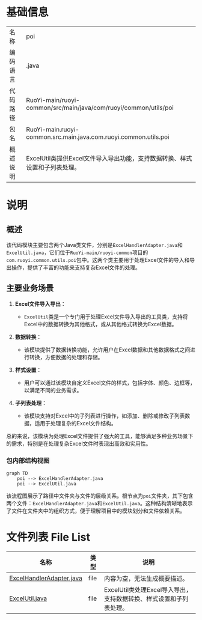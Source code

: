 # 基础信息

|      |      |
|------|------|
| 名称 | poi |
| 编码语言 | .java |
| 代码路径 | RuoYi-main/ruoyi-common/src/main/java/com/ruoyi/common/utils/poi |
| 包名 | RuoYi-main.ruoyi-common.src.main.java.com.ruoyi.common.utils.poi |
| 概述说明 | ExcelUtil类提供Excel文件导入导出功能，支持数据转换、样式设置和子列表处理。 |

# 说明

## 概述

该代码模块主要包含两个Java类文件，分别是`ExcelHandlerAdapter.java`和`ExcelUtil.java`，它们位于`RuoYi-main/ruoyi-common`项目的`com.ruoyi.common.utils.poi`包中。这两个类主要用于处理Excel文件的导入和导出操作，提供了丰富的功能来支持复杂Excel文件的处理。

## 主要业务场景

1. **Excel文件导入导出**：
   - `ExcelUtil`类是一个专门用于处理Excel文件导入导出的工具类，支持将Excel中的数据转换为其他格式，或从其他格式转换为Excel数据。

2. **数据转换**：
   - 该模块提供了数据转换功能，允许用户在Excel数据和其他数据格式之间进行转换，方便数据的处理和存储。

3. **样式设置**：
   - 用户可以通过该模块自定义Excel文件的样式，包括字体、颜色、边框等，以满足不同的业务需求。

4. **子列表处理**：
   - 该模块支持对Excel中的子列表进行操作，如添加、删除或修改子列表数据，适用于处理复杂的Excel文件结构。

总的来说，该模块为处理Excel文件提供了强大的工具，能够满足多种业务场景下的需求，特别是在处理复杂Excel文件时表现出高效和实用性。


### 包内部结构视图

```mermaid
graph TD
    poi --> ExcelHandlerAdapter.java
    poi --> ExcelUtil.java
```

该流程图展示了路径中文件夹与文件的层级关系。根节点为`poi`文件夹，其下包含两个文件：`ExcelHandlerAdapter.java`和`ExcelUtil.java`。这种结构清晰地表示了文件在文件夹中的组织方式，便于理解项目中的模块划分和文件依赖关系。

# 文件列表 File List

| 名称   | 类型  | 说明 |
|-------|------|-------------|
| [ExcelHandlerAdapter.java](ExcelHandlerAdapter.md) | file | 内容为空，无法生成概要描述。 |
| [ExcelUtil.java](ExcelUtil.md) | file | ExcelUtil类处理Excel导入导出，支持数据转换、样式设置和子列表处理。 |


